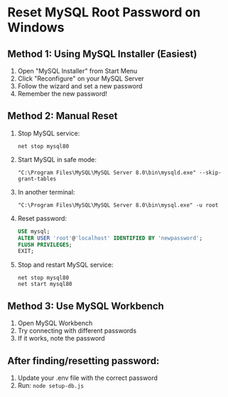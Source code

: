 # Reset MySQL Root Password on Windows

## Method 1: Using MySQL Installer (Easiest)
1. Open "MySQL Installer" from Start Menu
2. Click "Reconfigure" on your MySQL Server
3. Follow the wizard and set a new password
4. Remember the new password!

## Method 2: Manual Reset
1. Stop MySQL service:
   ```
   net stop mysql80
   ```

2. Start MySQL in safe mode:
   ```
   "C:\Program Files\MySQL\MySQL Server 8.0\bin\mysqld.exe" --skip-grant-tables
   ```

3. In another terminal:
   ```
   "C:\Program Files\MySQL\MySQL Server 8.0\bin\mysql.exe" -u root
   ```

4. Reset password:
   ```sql
   USE mysql;
   ALTER USER 'root'@'localhost' IDENTIFIED BY 'newpassword';
   FLUSH PRIVILEGES;
   EXIT;
   ```

5. Stop and restart MySQL service:
   ```
   net stop mysql80
   net start mysql80
   ```

## Method 3: Use MySQL Workbench
1. Open MySQL Workbench
2. Try connecting with different passwords
3. If it works, note the password

## After finding/resetting password:
1. Update your .env file with the correct password
2. Run: `node setup-db.js` 